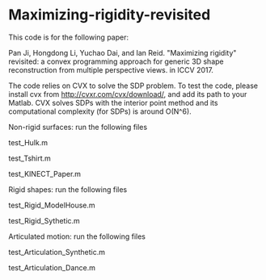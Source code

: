 # Maximizing-rigidity-revisited
This code is for the following paper:

Pan Ji, Hongdong Li, Yuchao Dai, and Ian Reid. "Maximizing rigidity" revisited: a convex programming approach for generic 3D shape reconstruction from multiple perspective views. in ICCV 2017.

The code relies on CVX to solve the SDP problem. To test the code, please install cvx from http://cvxr.com/cvx/download/, and add its path to your Matlab. CVX solves SDPs with the interior point method and its computational complexity (for SDPs) is around O(N^6).

Non-rigid surfaces: run the following files

test_Hulk.m

test_Tshirt.m

test_KINECT_Paper.m

Rigid shapes: run the following files

test_Rigid_ModelHouse.m

test_Rigid_Sythetic.m

Articulated motion: run the following files

test_Articulation_Synthetic.m

test_Articulation_Dance.m

